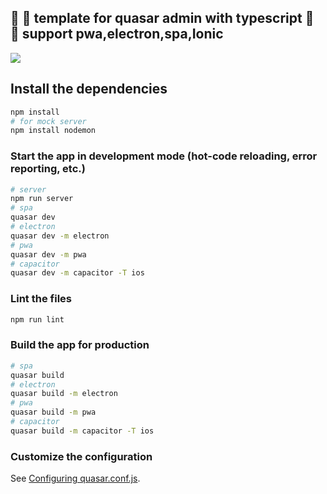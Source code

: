 ## :dizzy: :dizzy: template for quasar admin with typescript :full_moon_with_face: :full_moon_with_face: support pwa,electron,spa,Ionic

  <img src="https://bit-images.bj.bcebos.com/bit-new/file/20210205/j02o.png" >

## Install the dependencies

```bash
npm install
# for mock server
npm install nodemon
```

### Start the app in development mode (hot-code reloading, error reporting, etc.)

```bash
# server
npm run server
# spa
quasar dev
# electron
quasar dev -m electron
# pwa
quasar dev -m pwa
# capacitor
quasar dev -m capacitor -T ios
```

### Lint the files

```bash
npm run lint
```

### Build the app for production

```bash
# spa
quasar build
# electron
quasar build -m electron
# pwa
quasar build -m pwa
# capacitor
quasar build -m capacitor -T ios
```

### Customize the configuration

See [Configuring quasar.conf.js](https://quasar.dev/quasar-cli/quasar-conf-js).
